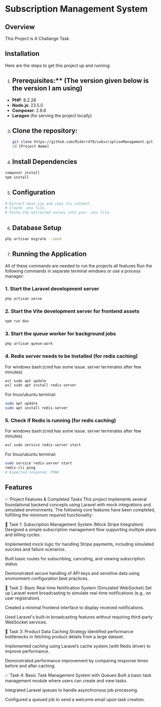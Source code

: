 # Subscription Management System

## Overview

This Project is A Challange Task

## Installation

Here are the steps to get this project up and running:

1.  ## Prerequisites:\*\* (The version given below is the version I am using)

-   **PHP**: 8.2.28
-   **Node.js**: 23.5.0
-   **Composer**: 2.6.6
-   **Laragon** (for serving the project locally)

3.  ## Clone the repository:

    ```bash
    git clone https://github.com/Riderr470/subscriptionManagement.git
    cd [Project Name]
    ```

4.  ## Install Dependencies

```bash
composer install
npm install
```

5.  ## Configuration

```bash
# Extract main.zip and copy its content.
# Create .env file.
# Paste the extracted values into your .env file.
```

6.  ## Database Setup

```bash
php artisan migrate --seed
```

7.  ## Running the Application

All of these commands are needed to run the projects all features
Run the following commands in separate terminal windows or use a process manager:

### 1. Start the Laravel development server

```bash
php artisan serve
```

### 2. Start the Vite development server for frontend assets

```bash
npm run dev
```

### 3. Start the queue worker for background jobs

```bash
php artisan queue:work
```

### 4. Redis server needs to be Installed (for redis caching)

For windows bash:(cmd has some issue. server terminates after few minutes)

```bash
wsl sudo apt update
wsl sudo apt install redis-server
```

For linux/ubuntu terminal:

```bash
sudo apt update
sudo apt install redis-server
```

### 5. Check if Redis is running (for redis caching)

For windows bash:(cmd has some issue. server terminates after few minutes)

```bash
wsl sudo service redis-server start
```

For linux/ubuntu terminal:

```bash
sudo service redis-server start
redis-cli ping
# Expected response: PONG
```

## Features

✅ Project Features & Completed Tasks
This project implements several foundational backend concepts using Laravel with mock integrations and simulated environments. The following core features have been completed, fulfilling the minimum required functionality:

🔐 Task 1: Subscription Management System (Mock Stripe Integration)
Designed a simple subscription management flow supporting multiple plans and billing cycles.

Implemented mock logic for handling Stripe payments, including simulated success and failure scenarios.

Built basic routes for subscribing, canceling, and viewing subscription status.

Demonstrated secure handling of API keys and sensitive data using environment configuration best practices.

📢 Task 2: Basic Real-time Notification System (Simulated WebSocket)
Set up Laravel event broadcasting to simulate real-time notifications (e.g., on user registration).

Created a minimal frontend interface to display received notifications.

Used Laravel's built-in broadcasting features without requiring third-party WebSocket services.

🚀 Task 3: Product Data Caching Strategy
Identified performance bottlenecks in fetching product details from a large dataset.

Implemented caching using Laravel’s cache system (with Redis driver) to improve performance.

Demonstrated performance improvement by comparing response times before and after caching.

✅ Task 4: Basic Task Management System with Queues
Built a basic task management module where users can create and view tasks.

Integrated Laravel queues to handle asynchronous job processing.

Configured a queued job to send a welcome email upon task creation.

